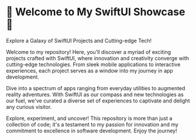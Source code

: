 # 🚀 Welcome to My SwiftUI Showcase 📱
Explore a Galaxy of SwiftUI Projects and Cutting-edge Tech!

Welcome to my repository! Here, you'll discover a myriad of exciting projects crafted with SwiftUI, where innovation and creativity converge with cutting-edge technologies. From sleek mobile applications to interactive experiences, each project serves as a window into my journey in app development.

Dive into a spectrum of apps ranging from everyday utilities to augmented reality adventures. With SwiftUI as our compass and new technologies as our fuel, we've curated a diverse set of experiences to captivate and delight any curious visitor.

Explore, experiment, and uncover! This repository is more than just a collection of code; it's a testament to my passion for innovation and my commitment to excellence in software development. Enjoy the journey!
